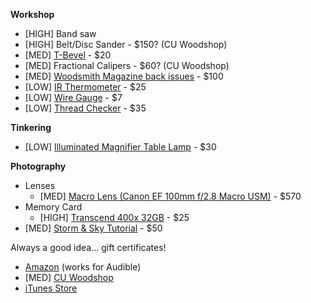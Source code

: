 ---
---


**Workshop**

- [HIGH] Band saw
- [HIGH] Belt/Disc Sander - $150? (CU Woodshop)
- [MED] [T-Bevel](https://www.lowes.com/pd/IRWIN-Hardwood-T-Bevel/50420100) - $20
- [MED] Fractional Calipers - $60? (CU Woodshop)
- [MED] [Woodsmith Magazine back issues](http://www.woodsmith.com/back-issue-library.php) - $100
- [LOW] [IR Thermometer](https://www.ifixit.com/Store/Tools/IR-Thermometer/IF145-249-1) - $25
- [LOW] [Wire Gauge](https://www.ifixit.com/Store/Tools/Wire-Gauge/IF145-250-1) - $7
- [LOW] [Thread Checker](https://www.ifixit.com/Store/Tools/Thread-Checker/IF145-285-1) - $35

**Tinkering**

- [LOW] [Illuminated Magnifier Table Lamp](https://www.ifixit.com/Store/Tools/Illuminated-Magnifier-Table-Lamp/IF145-038) - $30

**Photography**

- Lenses
    - [MED] [Macro Lens (Canon EF 100mm f/2.8 Macro USM)](http://www.bhphotovideo.com/c/product/194451-USA/Canon_4657A006_100mm_f_2_8_USM_Macro.html) - $570
- Memory Card
    - [HIGH] [Transcend 400x 32GB](http://a.co/0sfrOh7) - $25
- [MED] [Storm & Sky Tutorial](https://stormandsky.com/photography-tutorial.html) - $50


Always a good idea... gift certificates!

- [Amazon](http://www.amazon.com/gp/gc/ref=topnav_giftcert) (works for Audible)
- [MED] [CU Woodshop](http://cuwoodshop.com/)
- [iTunes Store](http://store.apple.com/us/browse/home/giftcards/itunes/gallery)
